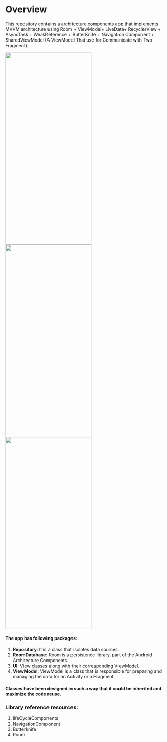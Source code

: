 # Overview
This repository contains a architecture components app that implements MVVM architecture using Room + ViewModel+ LiveData+ RecyclerView + AsyncTask + WeakReference + ButterKnife + Navigation Component + SharedViewModel (A ViewModel That use for Communicate with Two Fragment).


<p float="left">
 <img src="https://user-images.githubusercontent.com/32242297/88480206-64a75580-cf76-11ea-885a-4cb809c20a8e.jpg" width="270" height="600" />
   <img src="https://user-images.githubusercontent.com/32242297/88481924-08e1ca00-cf80-11ea-8621-9f2dc90e00fc.jpg" width="270" height="600" />
   <img src="https://user-images.githubusercontent.com/32242297/88480219-7983e900-cf76-11ea-83d6-3dfd8a170608.jpg" width="270" height="600" />
</p>




#### The app has following packages:
1. **Repository**: It is a class that isolates data sources.
2. **RoomDatabase**: Room is a persistence library, part of the Android Architecture Components.
3. **UI**: View classes along with their corresponding ViewModel.
4. **ViewModel**: ViewModel is a class that is responsible for preparing and managing the data for an Activity or a Fragment.

#### Classes have been designed in such a way that it could be inherited and maximize the code reuse.

### Library reference resources:
1. lifeCycleComponents
2. NavigationComponent
3. Butterknife
4. Room

